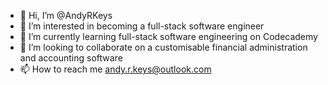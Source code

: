 - 👋 Hi, I’m @AndyRKeys
- 👀 I’m interested in becoming a full-stack software engineer
- 🌱 I’m currently learning full-stack software engineering on Codecademy
- 💞️ I’m looking to collaborate on a customisable financial administration and accounting software
- 📫 How to reach me andy.r.keys@outlook.com

<!---
AndyRKeys/AndyRKeys is a ✨ special ✨ repository because its `README.md` (this file) appears on your GitHub profile.
You can click the Preview link to take a look at your changes.
--->
